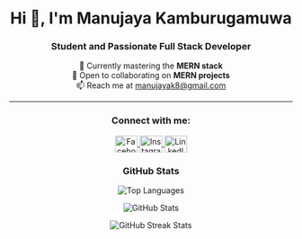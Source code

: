 <h1 align="center">Hi 👋, I'm Manujaya Kamburugamuwa</h1>
<h3 align="center">Student and Passionate Full Stack Developer</h3>

<p align="center">
  🌱 Currently mastering the <strong>MERN stack</strong><br>
  🤝 Open to collaborating on <strong>MERN projects</strong><br>
  📫 Reach me at <a href="mailto:manujayak8@gmail.com">manujayak8@gmail.com</a>
</p>

---

<h3 align="center">Connect with me:</h3>
<p align="center">
  <a href="https://fb.com/manujaya kamburugamuwa" target="_blank">
    <img align="center" src="https://raw.githubusercontent.com/rahuldkjain/github-profile-readme-generator/master/src/images/icons/Social/facebook.svg" alt="Facebook" height="30" width="40" />
  </a>
  <a href="https://instagram.com/manuwa__viii" target="_blank">
    <img align="center" src="https://raw.githubusercontent.com/rahuldkjain/github-profile-readme-generator/master/src/images/icons/Social/instagram.svg" alt="Instagram" height="30" width="40" />
  </a>
  <a href="https://linkedin.com/in/manujayak" target="_blank">
    <img align="center" src="https://raw.githubusercontent.com/rahuldkjain/github-profile-readme-generator/master/src/images/icons/Social/linked-in-alt.svg" alt="LinkedIn" height="30" width="40" />
  </a>
</p>

<h3 align="center">GitHub Stats</h3>
<p align="center">
  <img src="https://github-readme-stats.vercel.app/api/top-langs?username=manujayak-hub&show_icons=true&locale=en&layout=compact" alt="Top Languages" />
</p>
<p align="center">
  <img src="https://github-readme-stats.vercel.app/api?username=manujayak-hub&show_icons=true&locale=en" alt="GitHub Stats" />
</p>
<p align="center">
  <img src="https://github-readme-streak-stats.herokuapp.com/?user=manujayak-hub" alt="GitHub Streak Stats" />
</p>
